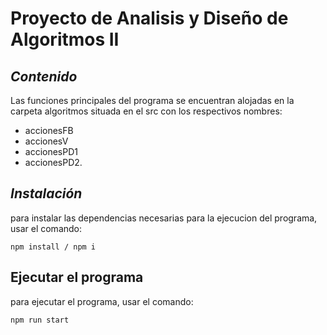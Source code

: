 # Proyecto de Analisis y Diseño de Algoritmos II 

## _Contenido_
Las funciones principales del programa se encuentran alojadas en la carpeta algoritmos situada en el src con los respectivos nombres: 
* accionesFB
* accionesV
* accionesPD1
* accionesPD2.

## _Instalación_
para instalar las dependencias necesarias para la ejecucion del programa, usar el comando:
```
npm install / npm i 
```

## Ejecutar el programa
para ejecutar el programa, usar el comando: 
```
npm run start
```
